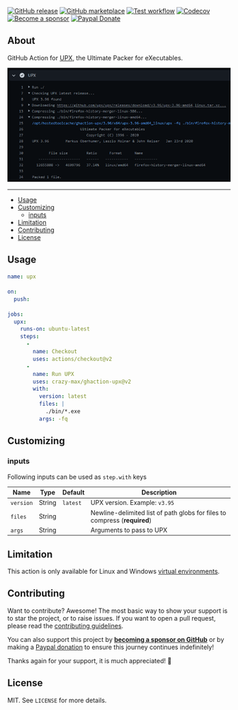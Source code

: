 [![GitHub release](https://img.shields.io/github/release/crazy-max/ghaction-upx.svg?style=flat-square)](https://github.com/crazy-max/ghaction-upx/releases/latest)
[![GitHub marketplace](https://img.shields.io/badge/marketplace-upx--github--action-blue?logo=github&style=flat-square)](https://github.com/marketplace/actions/upx-github-action)
[![Test workflow](https://img.shields.io/github/workflow/status/crazy-max/ghaction-upx/test?label=test&logo=github&style=flat-square)](https://github.com/crazy-max/ghaction-upx/actions?workflow=test)
[![Codecov](https://img.shields.io/codecov/c/github/crazy-max/ghaction-upx?logo=codecov&style=flat-square)](https://codecov.io/gh/crazy-max/ghaction-upx)
[![Become a sponsor](https://img.shields.io/badge/sponsor-crazy--max-181717.svg?logo=github&style=flat-square)](https://github.com/sponsors/crazy-max)
[![Paypal Donate](https://img.shields.io/badge/donate-paypal-00457c.svg?logo=paypal&style=flat-square)](https://www.paypal.me/crazyws)

## About

GitHub Action for [UPX](https://github.com/upx/upx), the Ultimate Packer for eXecutables.

![Screenshot](.github/ghaction-upx.png)

___

* [Usage](#usage)
* [Customizing](#customizing)
  * [inputs](#inputs)
* [Limitation](#limitation)
* [Contributing](#contributing)
* [License](#license)

## Usage

```yaml
name: upx

on:
  push:

jobs:
  upx:
    runs-on: ubuntu-latest
    steps:
      -
        name: Checkout
        uses: actions/checkout@v2
      -
        name: Run UPX
        uses: crazy-max/ghaction-upx@v2
        with:
          version: latest
          files: |
            ./bin/*.exe
          args: -fq
```

## Customizing

### inputs

Following inputs can be used as `step.with` keys

| Name          | Type    | Default   | Description                     |
|---------------|---------|-----------|---------------------------------|
| `version`     | String  | `latest`  | UPX version. Example: `v3.95`   |
| `files`       | String  |           | Newline-delimited list of path globs for files to compress (**required**) |
| `args`        | String  |           | Arguments to pass to UPX        |

## Limitation

This action is only available for Linux and Windows [virtual environments](https://help.github.com/en/articles/virtual-environments-for-github-actions#supported-virtual-environments-and-hardware-resources).

## Contributing

Want to contribute? Awesome! The most basic way to show your support is to star the project, or to raise issues. If
you want to open a pull request, please read the [contributing guidelines](.github/CONTRIBUTING.md).

You can also support this project by [**becoming a sponsor on GitHub**](https://github.com/sponsors/crazy-max) or by
making a [Paypal donation](https://www.paypal.me/crazyws) to ensure this journey continues indefinitely!

Thanks again for your support, it is much appreciated! :pray:

## License

MIT. See `LICENSE` for more details.
